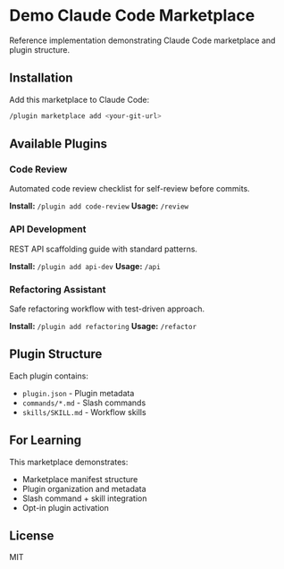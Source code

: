# Demo Claude Code Marketplace

Reference implementation demonstrating Claude Code marketplace and plugin structure.

## Installation

Add this marketplace to Claude Code:

```bash
/plugin marketplace add <your-git-url>
```

## Available Plugins

### Code Review
Automated code review checklist for self-review before commits.

**Install:** `/plugin add code-review`
**Usage:** `/review`

### API Development
REST API scaffolding guide with standard patterns.

**Install:** `/plugin add api-dev`
**Usage:** `/api`

### Refactoring Assistant
Safe refactoring workflow with test-driven approach.

**Install:** `/plugin add refactoring`
**Usage:** `/refactor`

## Plugin Structure

Each plugin contains:
- `plugin.json` - Plugin metadata
- `commands/*.md` - Slash commands
- `skills/SKILL.md` - Workflow skills

## For Learning

This marketplace demonstrates:
- Marketplace manifest structure
- Plugin organization and metadata
- Slash command + skill integration
- Opt-in plugin activation

## License

MIT

